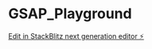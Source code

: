 # GSAP_Playground

[Edit in StackBlitz next generation editor ⚡️](https://stackblitz.com/~/github.com/Subhampreet/GSAP_Playground)